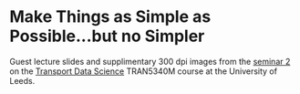 # Make Things as Simple as Possible...but no Simpler

Guest lecture slides and supplimentary 300 dpi images from the [seminar 2](https://github.com/itsleeds/tds/tree/main/s2) on the [Transport Data Science](https://itsleeds.github.io/tds/) TRAN5340M course at the University of Leeds.
